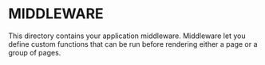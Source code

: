 # MIDDLEWARE

This directory contains your application middleware.
Middleware let you define custom functions that can be run before rendering either a page or a group of pages.
